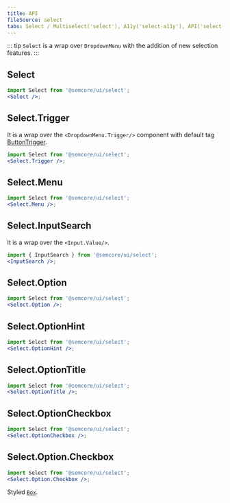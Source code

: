 ```yaml
---
title: API
fileSource: select
tabs: Select / Multiselect('select'), A11y('select-a11y'), API('select-api'), Example('select-code'), Changelog('select-changelog')
---
```


::: tip
`Select` is a wrap over `DropdownMenu` with the addition of new selection features.
:::

## Select

```jsx
import Select from '@semcore/ui/select';
<Select />;
```

<TypesView type="SelectProps" :types={...types} />

## Select.Trigger

It is a wrap over the `<DropdownMenu.Trigger/>` component with default tag [ButtonTrigger](/components/filter-trigger/filter-trigger-api/#a7d101).

```jsx
import Select from '@semcore/ui/select';
<Select.Trigger />;
```

## Select.Menu

```jsx
import Select from '@semcore/ui/select';
<Select.Menu />;
```

## Select.InputSearch

It is a wrap over the `<Input.Value/>`.

```jsx
import { InputSearch } from '@semcore/ui/select';
<InputSearch />;
```

## Select.Option

```jsx
import Select from '@semcore/ui/select';
<Select.Option />;
```

<TypesView type="SelectOptionProps" :types={...types} />

## Select.OptionHint

```jsx
import Select from '@semcore/ui/select';
<Select.OptionHint />;
```

## Select.OptionTitle

```jsx
import Select from '@semcore/ui/select';
<Select.OptionTitle />;
```

## Select.OptionCheckbox

```jsx
import Select from '@semcore/ui/select';
<Select.OptionCheckbox />;
```

<TypesView type="SelectOptionCheckboxProps" :types={...types} />

## Select.Option.Checkbox

```jsx
import Select from '@semcore/ui/select';
<Select.Option.Checkbox />;
```

Styled [`Box`](/layout/box-system/box-api/#a3cfce).

<script setup>import { data as types } from '@types.data.ts';</script>